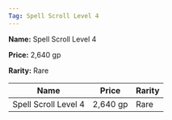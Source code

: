 ```yaml
---
Tag: Spell Scroll Level 4
---
```


**Name:** Spell Scroll Level 4

**Price:** 2,640 gp

**Rarity:** Rare

| Name     | Price     | Rarity     |
| -------- | --------- | ---------- |
| Spell Scroll Level 4 | 2,640 gp | Rare |
